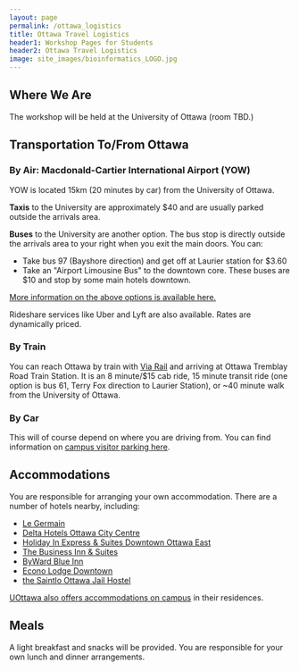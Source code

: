 ```yaml
---
layout: page
permalink: /ottawa_logistics
title: Ottawa Travel Logistics
header1: Workshop Pages for Students
header2: Ottawa Travel Logistics
image: site_images/bioinformatics_LOGO.jpg
---
```

## Where We Are
The workshop will be held at the University of Ottawa (room TBD.)

## Transportation To/From Ottawa  
### By Air: Macdonald-Cartier International Airport (YOW)
YOW is located 15km (20 minutes by car) from the University of Ottawa.  

**Taxis** to the University are approximately $40 and are usually parked outside the arrivals area.  

**Buses** to the University are another option. The bus stop is directly outside the arrivals area to your right when you exit the main doors. You can:  
- Take bus 97 (Bayshore direction) and get off at Laurier station for $3.60
- Take an "Airport Limousine Bus" to the downtown core. These buses are $10 and stop by some main hotels downtown. 

[More information on the above options is available here.](https://www.uottawa.ca/campus-life/campus-directions)

Rideshare services like Uber and Lyft are also available. Rates are dynamically priced.  

### By Train
You can reach Ottawa by train with [Via Rail](https://www.viarail.ca/en) and arriving at Ottawa Tremblay Road Train Station. It is an 8 minute/$15 cab ride, 15 minute transit ride (one option is bus 61, Terry Fox direction to Laurier Station), or ~40 minute walk from the University of Ottawa.

### By Car
This will of course depend on where you are driving from. You can find information on [campus visitor parking here](https://www.uottawa.ca/about-us/administration-services/office-chief-risk-officer/parking/visitors-daily-parking-rates).  


## Accommodations
You are responsible for arranging your own accommodation. There are a number of hotels nearby, including:

- [Le Germain](https://www.germainhotels.com/en/le-germain-hotel/ottawa)
- [Delta Hotels Ottawa City Centre](https://www.marriott.com/en-us/hotels/yowdm-delta-hotels-ottawa-city-centre/overview/)
- [Holiday In Express & Suites Downtown Ottawa East](https://www.ihg.com/holidayinnexpress/hotels/us/en/ottawa/yowke/hoteldetail?cm_mmc=GoogleMaps-_-EX-_-CA-_-YOWKE)
- [The Business Inn & Suites](https://www.thebusinessinn.com/)
- [ByWard Blue Inn](https://www.bywardblueinn.ca/)
- [Econo Lodge Downtown](https://www.choicehotels.com/ontario/ottawa/econo-lodge-hotels/cn630?mc=llrscncn&pmf=canada)
- [the Saintlo Ottawa Jail Hostel](https://saintlo.ca/en/hostels/ottawa-jail/)

[UOttawa also offers accommodations on campus](https://www.uottawa.ca/about-us/reservations/summer-accommodation) in their residences.


## Meals
A light breakfast and snacks will be provided. You are responsible for your own lunch and dinner arrangements.
